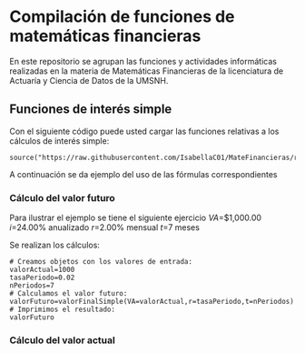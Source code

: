 # Compilación de funciones de matemáticas financieras

En este repositorio se agrupan las funciones y actividades informáticas realizadas en la materia de Matemáticas Financieras de la licenciatura de Actuaría y Ciencia de Datos de la UMSNH.

## Funciones de interés simple

Con el siguiente código puede usted cargar las funciones relativas a los cálculos de interés simple:

```{r}
source("https://raw.githubusercontent.com/IsabellaC01/MateFinancieras/refs/heads/main/formulasInteresSimple.R")
```
A continuación se da ejemplo del uso de las fórmulas correspondientes

### Cálculo del valor futuro

Para ilustrar el ejemplo se tiene el siguiente ejercicio
$VA$=$1,000.00
$i$=24.00% anualizado
$r$=2.00% mensual
$t$=7 meses

Se realizan los cálculos:
```{r}
# Creamos objetos con los valores de entrada:
valorActual=1000
tasaPeriodo=0.02
nPeriodos=7
# Calculamos el valor futuro:
valorFuturo=valorFinalSimple(VA=valorActual,r=tasaPeriodo,t=nPeriodos)
# Imprimimos el resultado:
valorFuturo
```
### Cálculo del valor actual
